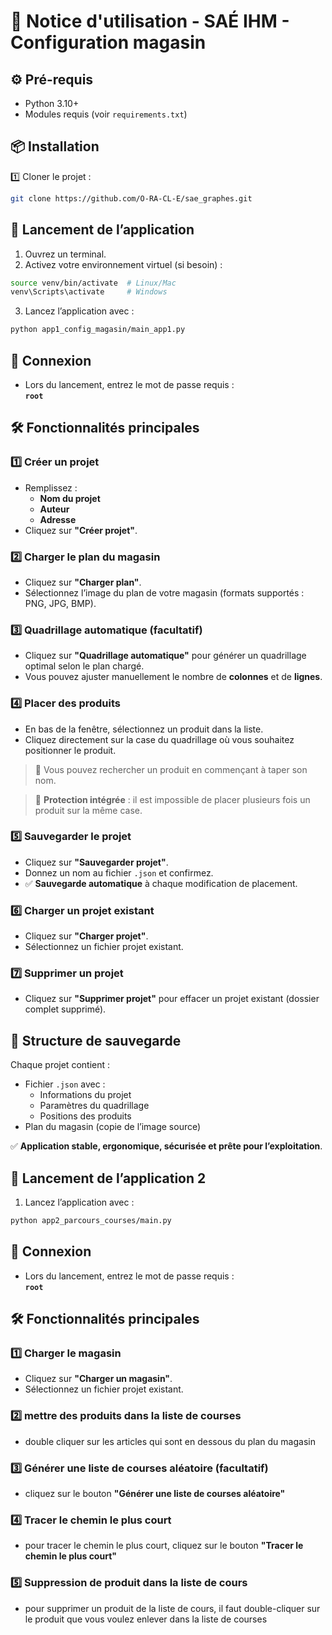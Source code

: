 # 📖 Notice d'utilisation - SAÉ IHM - Configuration magasin

## ⚙️ Pré-requis

- Python 3.10+
- Modules requis (voir `requirements.txt`)

## 📦 Installation

1️⃣ Cloner le projet :

```bash
git clone https://github.com/O-RA-CL-E/sae_graphes.git
```

## 🚀 Lancement de l’application

1. Ouvrez un terminal.
2. Activez votre environnement virtuel (si besoin) :
```bash
source venv/bin/activate  # Linux/Mac
venv\Scripts\activate     # Windows
```
3. Lancez l’application avec :
```bash
python app1_config_magasin/main_app1.py
```

## 🔑 Connexion

- Lors du lancement, entrez le mot de passe requis :  
**`root`**

## 🛠 Fonctionnalités principales

### 1️⃣ **Créer un projet**
- Remplissez :
  - **Nom du projet**
  - **Auteur**
  - **Adresse**
- Cliquez sur **"Créer projet"**.

### 2️⃣ **Charger le plan du magasin**
- Cliquez sur **"Charger plan"**.
- Sélectionnez l’image du plan de votre magasin (formats supportés : PNG, JPG, BMP).

### 3️⃣ **Quadrillage automatique (facultatif)**
- Cliquez sur **"Quadrillage automatique"** pour générer un quadrillage optimal selon le plan chargé.
- Vous pouvez ajuster manuellement le nombre de **colonnes** et de **lignes**.

### 4️⃣ **Placer des produits**
- En bas de la fenêtre, sélectionnez un produit dans la liste.
- Cliquez directement sur la case du quadrillage où vous souhaitez positionner le produit.

> 🔎 Vous pouvez rechercher un produit en commençant à taper son nom.

> 🧠 **Protection intégrée** : il est impossible de placer plusieurs fois un produit sur la même case.

### 5️⃣ **Sauvegarder le projet**
- Cliquez sur **"Sauvegarder projet"**.
- Donnez un nom au fichier `.json` et confirmez.
- ✅ **Sauvegarde automatique** à chaque modification de placement.

### 6️⃣ **Charger un projet existant**
- Cliquez sur **"Charger projet"**.
- Sélectionnez un fichier projet existant.

### 7️⃣ **Supprimer un projet**
- Cliquez sur **"Supprimer projet"** pour effacer un projet existant (dossier complet supprimé).

## 📂 Structure de sauvegarde

Chaque projet contient :
- Fichier `.json` avec :
  - Informations du projet
  - Paramètres du quadrillage
  - Positions des produits
- Plan du magasin (copie de l’image source)

✅ **Application stable, ergonomique, sécurisée et prête pour l’exploitation**.

## 🚀 Lancement de l’application 2

1. Lancez l’application avec :
```bash
python app2_parcours_courses/main.py
```

## 🔑 Connexion

- Lors du lancement, entrez le mot de passe requis :  
**`root`**

## 🛠 Fonctionnalités principales

### 1️⃣ **Charger le magasin**
- Cliquez sur **"Charger un magasin"**.
- Sélectionnez un fichier projet existant.

### 2️⃣ **mettre des produits dans la liste de courses**
- double cliquer sur les articles qui sont en dessous du plan du magasin

### 3️⃣ **Générer une liste de courses aléatoire (facultatif)**
- cliquez sur le bouton **"Générer une liste de courses aléatoire"**

### 4️⃣ **Tracer le chemin le plus court**
- pour tracer le chemin le plus court, cliquez sur le bouton **"Tracer le chemin le plus court"**

### 5️⃣ **Suppression de produit dans la liste de cours**
- pour supprimer un produit de la liste de cours, il faut double-cliquer sur le produit que vous voulez enlever dans la liste de courses
